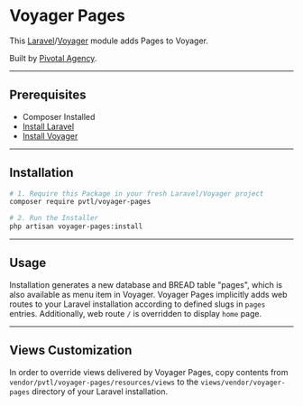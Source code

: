 # Voyager Pages

This [Laravel](https://laravel.com/)/[Voyager](https://laravelvoyager.com/) module adds Pages to Voyager.

Built by [Pivotal Agency](https://pivotal.agency/).

---

## Prerequisites

*   Composer Installed
*   [Install Laravel](https://laravel.com/docs/installation)
*   [Install Voyager](https://github.com/the-control-group/voyager)

---

## Installation

```bash
# 1. Require this Package in your fresh Laravel/Voyager project
composer require pvtl/voyager-pages

# 2. Run the Installer
php artisan voyager-pages:install
```

---

## Usage

Installation generates a new database and BREAD table "pages", which is also available as menu item in Voyager. Voyager Pages implicitly adds web routes to your Laravel installation according to defined slugs in ``pages`` entries. Additionally, web route ``/`` is overridden to display ``home`` page.

---

## Views Customization

In order to override views delivered by Voyager Pages, copy contents from ``vendor/pvtl/voyager-pages/resources/views`` to the ``views/vendor/voyager-pages`` directory of your Laravel installation.
